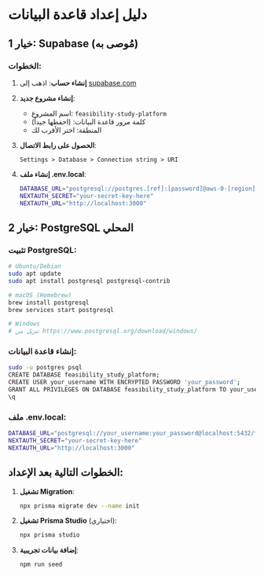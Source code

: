 # دليل إعداد قاعدة البيانات

## خيار 1: Supabase (مُوصى به)

### الخطوات:
1. **إنشاء حساب**: اذهب إلى [supabase.com](https://supabase.com)
2. **إنشاء مشروع جديد**:
   - اسم المشروع: `feasibility-study-platform`
   - كلمة مرور قاعدة البيانات: (احفظها جيداً)
   - المنطقة: اختر الأقرب لك

3. **الحصول على رابط الاتصال**:
   ```
   Settings > Database > Connection string > URI
   ```

4. **إنشاء ملف .env.local**:
   ```bash
   DATABASE_URL="postgresql://postgres.[ref]:[password]@aws-0-[region].pooler.supabase.com:6543/postgres?pgbouncer=true"
   NEXTAUTH_SECRET="your-secret-key-here"
   NEXTAUTH_URL="http://localhost:3000"
   ```

## خيار 2: PostgreSQL المحلي

### تثبيت PostgreSQL:
```bash
# Ubuntu/Debian
sudo apt update
sudo apt install postgresql postgresql-contrib

# macOS (Homebrew)
brew install postgresql
brew services start postgresql

# Windows
# تنزيل من https://www.postgresql.org/download/windows/
```

### إنشاء قاعدة البيانات:
```bash
sudo -u postgres psql
CREATE DATABASE feasibility_study_platform;
CREATE USER your_username WITH ENCRYPTED PASSWORD 'your_password';
GRANT ALL PRIVILEGES ON DATABASE feasibility_study_platform TO your_username;
\q
```

### ملف .env.local:
```bash
DATABASE_URL="postgresql://your_username:your_password@localhost:5432/feasibility_study_platform"
NEXTAUTH_SECRET="your-secret-key-here"
NEXTAUTH_URL="http://localhost:3000"
```

## الخطوات التالية بعد الإعداد:

1. **تشغيل Migration**:
   ```bash
   npx prisma migrate dev --name init
   ```

2. **تشغيل Prisma Studio** (اختياري):
   ```bash
   npx prisma studio
   ```

3. **إضافة بيانات تجريبية**:
   ```bash
   npm run seed
   ```
